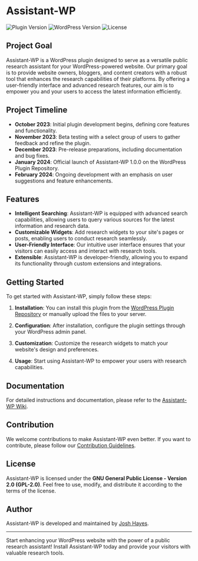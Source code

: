 # Assistant-WP

![Plugin Version](https://img.shields.io/badge/version-1.0.0-brightgreen.svg)
![WordPress Version](https://img.shields.io/badge/WordPress-5.5%2B-blue.svg)
![License](https://img.shields.io/badge/license-GNU%20GPL%202.0-red.svg)

## Project Goal

Assistant-WP is a WordPress plugin designed to serve as a versatile public research assistant for your WordPress-powered website. Our primary goal is to provide website owners, bloggers, and content creators with a robust tool that enhances the research capabilities of their platforms. By offering a user-friendly interface and advanced research features, our aim is to empower you and your users to access the latest information efficiently.

## Project Timeline

- **October 2023**: Initial plugin development begins, defining core features and functionality.
- **November 2023**: Beta testing with a select group of users to gather feedback and refine the plugin.
- **December 2023**: Pre-release preparations, including documentation and bug fixes.
- **January 2024**: Official launch of Assistant-WP 1.0.0 on the WordPress Plugin Repository.
- **February 2024**: Ongoing development with an emphasis on user suggestions and feature enhancements.

## Features

- **Intelligent Searching**: Assistant-WP is equipped with advanced search capabilities, allowing users to query various sources for the latest information and research data.
- **Customizable Widgets**: Add research widgets to your site's pages or posts, enabling users to conduct research seamlessly.
- **User-Friendly Interface**: Our intuitive user interface ensures that your visitors can easily access and interact with research tools.
- **Extensible**: Assistant-WP is developer-friendly, allowing you to expand its functionality through custom extensions and integrations.

## Getting Started

To get started with Assistant-WP, simply follow these steps:

1. **Installation**: You can install this plugin from the [WordPress Plugin Repository](https://wordpress.org/plugins/assistant-wp/) or manually upload the files to your server.

2. **Configuration**: After installation, configure the plugin settings through your WordPress admin panel.

3. **Customization**: Customize the research widgets to match your website's design and preferences.

4. **Usage**: Start using Assistant-WP to empower your users with research capabilities.

## Documentation

For detailed instructions and documentation, please refer to the [Assistant-WP Wiki](https://github.com/joshhayeswp/assistant-wp/wiki).

## Contribution

We welcome contributions to make Assistant-WP even better. If you want to contribute, please follow our [Contribution Guidelines](https://github.com/joshhayeswp/assistant-wp/blob/main/CONTRIBUTING.md).

## License

Assistant-WP is licensed under the **GNU General Public License - Version 2.0 (GPL-2.0)**. Feel free to use, modify, and distribute it according to the terms of the license.

## Author

Assistant-WP is developed and maintained by [Josh Hayes](https://github.com/joshhayeswp).

---

Start enhancing your WordPress website with the power of a public research assistant! Install Assistant-WP today and provide your visitors with valuable research tools.
